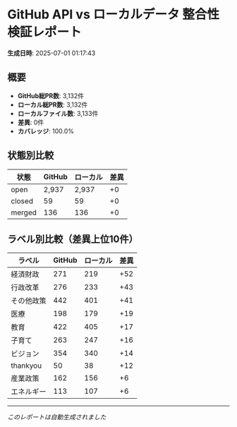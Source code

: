 # GitHub API vs ローカルデータ 整合性検証レポート

**生成日時**: 2025-07-01 01:17:43

## 概要

- **GitHub総PR数**: 3,132件
- **ローカル総PR数**: 3,132件
- **ローカルファイル数**: 3,133件
- **差異**: 0件
- **カバレッジ**: 100.0%

## 状態別比較

| 状態 | GitHub | ローカル | 差異 |
|------|--------|----------|------|
| open | 2,937 | 2,937 | +0 |
| closed | 59 | 59 | +0 |
| merged | 136 | 136 | +0 |

## ラベル別比較（差異上位10件）

| ラベル | GitHub | ローカル | 差異 |
|--------|--------|----------|------|
| 経済財政 | 271 | 219 | +52 |
| 行政改革 | 276 | 233 | +43 |
| その他政策 | 442 | 401 | +41 |
| 医療 | 198 | 179 | +19 |
| 教育 | 422 | 405 | +17 |
| 子育て | 263 | 247 | +16 |
| ビジョン | 354 | 340 | +14 |
| thankyou | 50 | 38 | +12 |
| 産業政策 | 162 | 156 | +6 |
| エネルギー | 113 | 107 | +6 |

---
*このレポートは自動生成されました*